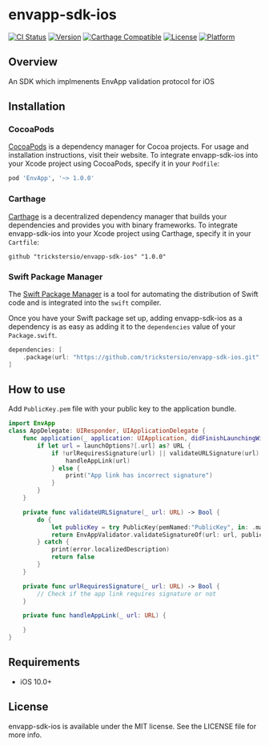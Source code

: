 # envapp-sdk-ios

[![CI Status](http://img.shields.io/travis/trickstersio/envapp-sdk-ios.svg?style=flat)](https://travis-ci.com/trickstersio/envapp-sdk-ios)
[![Version](https://img.shields.io/cocoapods/v/EnvApp.svg?style=flat)](http://cocoapods.org/pods/EnvApp)
[![Carthage Compatible](https://img.shields.io/badge/Carthage-compatible-4BC51D.svg?style=flat)](https://github.com/Carthage/Carthage)
[![License](https://img.shields.io/cocoapods/l/EnvApp.svg?style=flat)](http://cocoapods.org/pods/EnvApp)
[![Platform](https://img.shields.io/cocoapods/p/EnvApp.svg?style=flat)](http://cocoapods.org/pods/EnvApp)

## Overview
An SDK which implmenents EnvApp validation protocol for iOS

## Installation

### CocoaPods

[CocoaPods](https://cocoapods.org) is a dependency manager for Cocoa projects. For usage and installation instructions, visit their website. To integrate envapp-sdk-ios into your Xcode project using CocoaPods, specify it in your `Podfile`:

```ruby
pod 'EnvApp', '~> 1.0.0'
```

### Carthage

[Carthage](https://github.com/Carthage/Carthage) is a decentralized dependency manager that builds your dependencies and provides you with binary frameworks. To integrate envapp-sdk-ios into your Xcode project using Carthage, specify it in your `Cartfile`:

```ogdl
github "trickstersio/envapp-sdk-ios" "1.0.0"
```

### Swift Package Manager

The [Swift Package Manager](https://swift.org/package-manager/) is a tool for automating the distribution of Swift code and is integrated into the `swift` compiler.

Once you have your Swift package set up, adding envapp-sdk-ios as a dependency is as easy as adding it to the `dependencies` value of your `Package.swift`.

```swift
dependencies: [
    .package(url: "https://github.com/trickstersio/envapp-sdk-ios.git", from: "1.0.0")
]
```

## How to use

Add `PublicKey.pem` file with your public key to the application bundle.

```swift
import EnvApp
class AppDelegate: UIResponder, UIApplicationDelegate {
    func application(_ application: UIApplication, didFinishLaunchingWithOptions launchOptions: [UIApplication.LaunchOptionsKey: Any]?) -> Bool {
        if let url = launchOptions?[.url] as? URL {
            if !urlRequiresSignature(url) || validateURLSignature(url) {
                handleAppLink(url)
            } else {
                print("App link has incorrect signature")
            }
        }
    }

    private func validateURLSignature(_ url: URL) -> Bool {
        do {
            let publicKey = try PublicKey(pemNamed:"PublicKey", in: .main)
            return EnvAppValidator.validateSignatureOf(url: url, publicKey: publicKey)
        } catch {
            print(error.localizedDescription)
            return false
        }
    }

    private func urlRequiresSignature(_ url: URL) -> Bool {
        // Check if the app link requires signature or not
    }

    private func handleAppLink(_ url: URL) {

    }
}
```

## Requirements
* iOS 10.0+

## License

envapp-sdk-ios is available under the MIT license. See the LICENSE file for more info.
